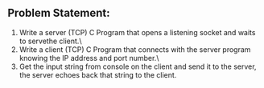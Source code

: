 ## Problem Statement:

1. Write a server (TCP) C Program that opens a listening socket and waits to servethe client.\\
2. Write a client (TCP) C Program that connects with the server program knowing the IP address and port number.\\
3. Get the input string from console on the client and send it to the server, the server echoes back that string to the client.
